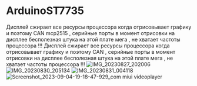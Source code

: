 # ArduinoST7735
Дисплей сжирает все ресурсы процессора когда отрисовывает графику и поэтому CAN mcp2515 , серийные порты в момент отрисовки на дисплее бесполезная штука на этой плате мега , не хватает частоты процессора !!!
Дисплей сжирает все ресурсы процессора когда отрисовывает графику и поэтому CAN , серийные порты в момент отрисовки на дисплее бесполезная штука на этой плате мега , не хватает частоты процессора !!!
![IMG_20230827_202006](https://github.com/Ms3pro/ArduinoST7735/assets/133560006/2f8d9ae0-4dbf-4e42-a9cf-39e4a4eeda74)
![IMG_20230830_205134](https://github.com/Ms3pro/ArduinoST7735/assets/133560006/bba0091b-e195-42ce-9655-805d24d9ac93)
![IMG_20230831_004118](https://github.com/Ms3pro/ArduinoST7735/assets/133560006/415436cc-fc94-4861-9760-d70ab5372e87)
![Screenshot_2023-09-04-19-18-47-929_com miui videoplayer](https://github.com/Ms3pro/ArduinoST7735/assets/133560006/45910de2-fcec-4efd-b816-056dbfea6d00)
